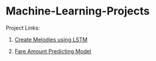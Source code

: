 # Machine-Learning-Projects

Project Links:

1. [Create Melodies using LSTM](https://github.com/hammaadrizwan/Generative-AI-Create-Melodies-using-LSTM)

2. [Fare Amount Predicting Model](https://github.com/hammaadrizwan/Fare-Amount-predicting-model)
